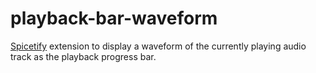 # playback-bar-waveform
[Spicetify](https://github.com/spicetify/spicetify-cli) extension to display a waveform of the currently playing audio track as the playback progress bar.
